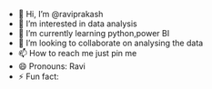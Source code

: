 - 👋 Hi, I’m @raviprakash
- 👀 I’m interested in data analysis 
- 🌱 I’m currently learning python,power BI 
- 💞️ I’m looking to collaborate on analysing the data
- 📫 How to reach me just pin me
- 😄 Pronouns: Ravi
- ⚡ Fun fact: 

<!---
raviprakash2018/raviprakash2018 is a ✨ special ✨ repository because its `README.md` (this file) appears on your GitHub profile.
You can click the Preview link to take a look at your changes.
--->
